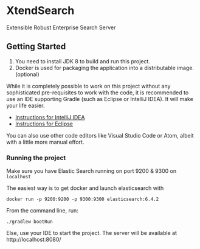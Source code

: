 # XtendSearch

Extensible Robust Enterprise Search Server

## Getting Started

1. You need to install JDK 8 to build and run this project.
2. Docker is used for packaging the application into a distributable image. (optional) 

While it is completely possible to work on this project without any sophisticated
pre-requisites to work with the code, it is recommended to use an IDE supporting
Gradle (such as Eclipse or IntelliJ IDEA). It will make your life easier.

* [Instructions for IntelliJ IDEA](https://spring.io/guides/gs/intellij-idea/)
* [Instructions for Eclipse](http://www.vogella.com/tutorials/EclipseGradle/article.html#import-an-existing-gradle-project)

You can also use other code editors like Visual Studio Code or Atom, albeit with
a little more manual effort.

### Running the project

Make sure you have Elastic Search running on port 9200 & 9300 on `localhost`

The easiest way is to get docker and launch elasticsearch with 

```
docker run -p 9200:9200 -p 9300:9300 elasticsearch:6.4.2
```

From the command line, run:
```
./gradlew bootRun
```

Else, use your IDE to start the project. The server will be available at
http://localhost:8080/

